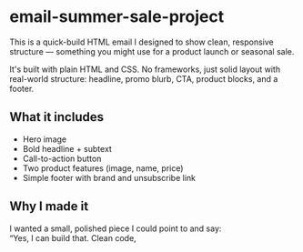 # email-summer-sale-project

This is a quick-build HTML email I designed to show clean, responsive structure — something you might use for a product launch or seasonal sale.

It's built with plain HTML and CSS. No frameworks, just solid layout with real-world structure: headline, promo blurb, CTA, product blocks, and a footer.

## What it includes
- Hero image
- Bold headline + subtext
- Call-to-action button
- Two product features (image, name, price)
- Simple footer with brand and unsubscribe link

## Why I made it
I wanted a small, polished piece I could point to and say:  
“Yes, I can build that. Clean code,
